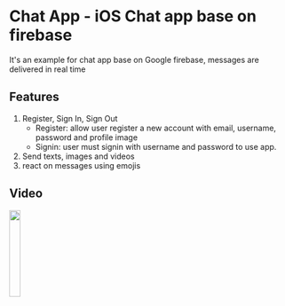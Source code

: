 # Chat App - iOS Chat app base on firebase
It's an example for chat app base on Google firebase, messages are delivered in real time 

## Features
1. Register, Sign In, Sign Out
    - Register: allow user register a new account with email, username, password and profile image
    - Signin: user must signin with username and password to use app.
2. Send texts, images and videos
3. react on messages using emojis 

## Video 
<img align="center" src="Resources/ChatVideo.mov" width="20%" />
